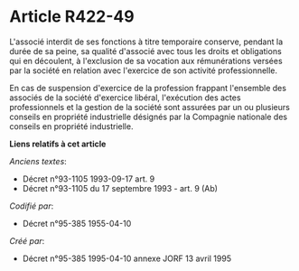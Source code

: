 # Article R422-49

L'associé interdit de ses fonctions à titre temporaire conserve, pendant la durée de sa peine, sa qualité d'associé avec tous
les droits et obligations qui en découlent, à l'exclusion de sa vocation aux rémunérations versées par la société en relation
avec l'exercice de son activité professionnelle.

En cas de suspension d'exercice de la profession frappant l'ensemble des associés de la société d'exercice libéral,
l'exécution des actes professionnels et la gestion de la société sont assurées par un ou plusieurs conseils en propriété
industrielle désignés par la Compagnie nationale des conseils en propriété industrielle.

**Liens relatifs à cet article**

_Anciens textes_:

  - Décret n°93-1105 1993-09-17 art. 9
  - Décret n°93-1105 du 17 septembre 1993 - art. 9 (Ab)

_Codifié par_:

  - Décret n°95-385 1955-04-10

_Créé par_:

  - Décret n°95-385 1995-04-10 annexe JORF 13 avril 1995
